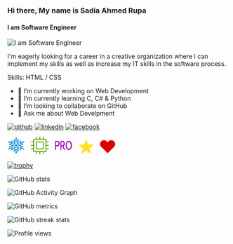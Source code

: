 ### Hi there, My name is Sadia Ahmed Rupa
#### I am Software Engineer
![I am Software Engineer](https://media.licdn.com/dms/image/D4D03AQEhkfCS6Lnk7A/profile-displayphoto-shrink_800_800/0/1671715253324?e=2147483647&v=beta&t=Y9ZJSmEn_0fWECX_OjwRIszKaxHK64pjOJR0uLmeiF4)

I'm eagerly looking for a career in a creative organization where I can implement my skills as well as increase my IT skills in the software process.

Skills: HTML / CSS

- 🔭 I’m currently working on Web Development 
- 🌱 I’m currently learning C, C# & Python  
- 👯 I’m looking to collaborate on GitHub 
- 💬 Ask me about Web Develpment 


[<img src='https://cdn.jsdelivr.net/npm/simple-icons@3.0.1/icons/github.svg' alt='github' height='40'>](https://github.com/s-a-d-i-a)  [<img src='https://cdn.jsdelivr.net/npm/simple-icons@3.0.1/icons/linkedin.svg' alt='linkedin' height='40'>](https://www.linkedin.com/in/sadia-ahmed-rupa-b1964525b/)  [<img src='https://cdn.jsdelivr.net/npm/simple-icons@3.0.1/icons/facebook.svg' alt='facebook' height='40'>](https://www.facebook.com/sadiaahmed.rupa)  

<a href='https://archiveprogram.github.com/'><img src='https://raw.githubusercontent.com/acervenky/animated-github-badges/master/assets/acbadge.gif' width='40' height='40'></a> <a href='https://docs.github.com/en/developers'><img src='https://raw.githubusercontent.com/acervenky/animated-github-badges/master/assets/devbadge.gif' width='40' height='40'></a> <a href='https://github.com/pricing'><img src='https://raw.githubusercontent.com/acervenky/animated-github-badges/master/assets/pro.gif' width='40' height='40'></a> <a href='https://stars.github.com/'><img src='https://raw.githubusercontent.com/acervenky/animated-github-badges/master/assets/starbadge.gif' width='35' height='35'></a> <a href='https://docs.github.com/en/github/supporting-the-open-source-community-with-github-sponsors'><img src='https://raw.githubusercontent.com/acervenky/animated-github-badges/master/assets/sponsorbadge.gif' width='35' height='35'></a> 

[![trophy](https://github-profile-trophy.vercel.app/?username=s-a-d-i-a)](https://github.com/ryo-ma/github-profile-trophy)

![GitHub stats](https://github-readme-stats.vercel.app/api?username=s-a-d-i-a&show_icons=true&count_private=true)  

![GitHub Activity Graph](https://activity-graph.herokuapp.com/graph?username=s-a-d-i-a)  

![GitHub metrics](https://metrics.lecoq.io/s-a-d-i-a)  

![GitHub streak stats](https://streak-stats.demolab.com/?user=s-a-d-i-a)  

![Profile views](https://gpvc.arturio.dev/s-a-d-i-a)  
